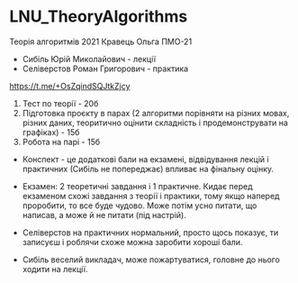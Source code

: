 # LNU_TheoryAlgorithms
Теорія алгоритмів 2021 Кравець Ольга ПМО-21

- Сибіль Юрій Миколайович - лекції
- Селіверстов Роман Григорович - практика

https://t.me/+OsZqindSQJtkZjcy

1. Тест по теорії - 20б 
2. Підготовка проєкту в парах (2 алгоритми порівняти на різних мовах, різних даних, теоритично оцінити складність і продемонструвати на графіках) - 15б
3. Робота на парі - 15б

- Конспект - це додаткові бали на екзамені, відвідування лекцій і практичних (Сибіль не попереджає) впливає на фінальну оцінку. 
- Екзамен: 2 теоретичні завдання і 1 практичне. Кидає перед екзаменом схожі завдання з теорії і практики, тому якщо наперед проробити, то все буде чудово.
Може потім усно питати, що написав, а може й не питати (під настрій).

- Селіверстов на практичних нормальний, просто щось показує, ти записуєш і роблячи схоже можна заробити хороші бали.
- Сибіль веселий викладач, може пожартуватися, головне до нього ходити на лекції.
